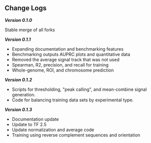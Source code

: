 ## Change Logs

***Version 0.1.0***

Stable merge of all forks

***Version 0.1.1***

- Expanding documentation and  benchmarking features
- Benchmarking outputs AUPRC plots and quantitative data
- Removed the average signal track that was not used
- Spearman, R2, precision, and recall for training
- Whole-genome, ROI, and chromosome prediction

***Version 0.1.2***

- Scripts for thresholding, "peak calling", and mean-combine signal generation.
- Code for balancing training data sets by experimental type.  

***Version 0.1.3***

- Documentation update
- Update to TF 2.5
- Update normalization and average code
- Training using reverse complement sequences and orientation
